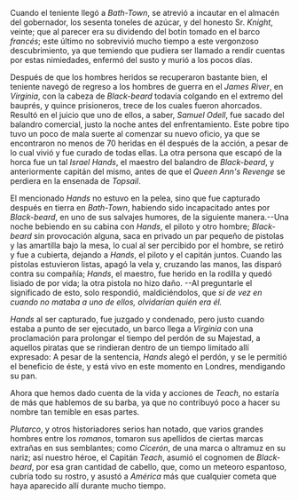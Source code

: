Cuando el teniente llegó a *Bath-Town*, se atrevió a incautar en el almacén del gobernador, los sesenta toneles de azúcar, y del honesto Sr. *Knight*, veinte; que al parecer era su dividendo del botín tomado en el barco *francés*; este último no sobrevivió mucho tiempo a este vergonzoso descubrimiento, ya que temiendo que pudiera ser llamado a rendir cuentas por estas nimiedades, enfermó del susto y murió a los pocos días.

Después de que los hombres heridos se recuperaron bastante bien, el teniente navegó de regreso a los hombres de guerra en el *James River*, en *Virginia*, con la cabeza de *Black-beard* todavía colgando en el extremo del bauprés, y quince prisioneros, trece de los cuales fueron ahorcados. Resultó en el juicio que uno de ellos, a saber, *Samuel Odell*, fue sacado del balandro comercial, justo la noche antes del enfrentamiento. Este pobre tipo tuvo un poco de mala suerte al comenzar su nuevo oficio, ya que se encontraron no menos de 70 heridas en él después de la acción, a pesar de lo cual vivió y fue curado de todas ellas. La otra persona que escapó de la horca fue un tal *Israel Hands*, el maestro del balandro de *Black-beard*, y anteriormente capitán del mismo, antes de que el *Queen Ann's Revenge* se perdiera en la ensenada de *Topsail*.

El mencionado *Hands* no estuvo en la pelea, sino que fue capturado después en tierra en *Bath-Town*, habiendo sido incapacitado antes por *Black-beard*, en uno de sus salvajes humores, de la siguiente manera.--Una noche bebiendo en su cabina con *Hands*, el piloto y otro hombre; *Black-beard* sin provocación alguna, saca en privado un par pequeño de pistolas y las amartilla bajo la mesa, lo cual al ser percibido por el hombre, se retiró y fue a cubierta, dejando a *Hands*, el piloto y el capitán juntos. Cuando las pistolas estuvieron listas, apagó la vela y, cruzando las manos, las disparó contra su compañía; *Hands*, el maestro, fue herido en la rodilla y quedó lisiado de por vida; la otra pistola no hizo daño. --Al preguntarle el significado de esto, solo respondió, maldiciéndolos, que *si de vez en cuando no mataba a uno de ellos, olvidarían quién era él.*

*Hands* al ser capturado, fue juzgado y condenado, pero justo cuando estaba a punto de ser ejecutado, un barco llega a *Virginia* con una proclamación para prolongar el tiempo del perdón de su Majestad, a aquellos piratas que se rindieran dentro de un tiempo limitado allí expresado: A pesar de la sentencia, *Hands* alegó el perdón, y se le permitió el beneficio de éste, y está vivo en este momento en Londres, mendigando su pan.

Ahora que hemos dado cuenta de la vida y acciones de *Teach*, no estaría de más que hablemos de su barba, ya que no contribuyó poco a hacer su nombre tan temible en esas partes.

*Plutarco*, y otros historiadores serios han notado, que varios grandes hombres entre los *romanos*, tomaron sus apellidos de ciertas marcas extrañas en sus semblantes; como *Cicerón*, de una marca o altramuz en su nariz; así nuestro héroe, el Capitán *Teach*, asumió el cognomen de *Black-beard*, por esa gran cantidad de cabello, que, como un meteoro espantoso, cubría todo su rostro, y asustó a *América* más que cualquier cometa que haya aparecido allí durante mucho tiempo.